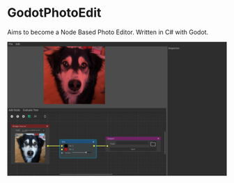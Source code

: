 # GodotPhotoEdit

Aims to become a Node Based Photo Editor. Written in C# with Godot.

![img](img.png)